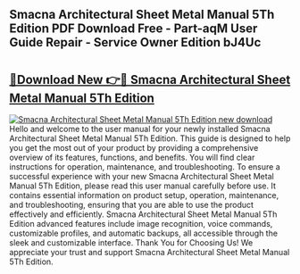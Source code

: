 ## Smacna Architectural Sheet Metal Manual 5Th Edition PDF Download Free - Part-aqM User Guide Repair - Service Owner Edition bJ4Uc

# <h2><a href="http://bc7569.oget.top/?id=Smacna+Architectural+Sheet+Metal+Manual+5Th+Edition">🔗Download New 👉🔴 Smacna Architectural Sheet Metal Manual 5Th Edition</a></h2>

[![Smacna Architectural Sheet Metal Manual 5Th Edition new download](https://i.imgur.com/5g1atiW.png)](http://bc7569.oget.top/?id=Smacna+Architectural+Sheet+Metal+Manual+5Th+Edition)
Hello and welcome to the user manual for your newly installed Smacna Architectural Sheet Metal Manual 5Th Edition. This guide is designed to help you get the most out of your product by providing a comprehensive overview of its features, functions, and benefits. You will find clear instructions for operation, maintenance, and troubleshooting. To ensure a successful experience with your new Smacna Architectural Sheet Metal Manual 5Th Edition, please read this user manual carefully before use. It contains essential information on product setup, operation, maintenance, and troubleshooting, ensuring that you are able to use the product effectively and efficiently. Smacna Architectural Sheet Metal Manual 5Th Edition advanced features include image recognition, voice commands, customizable profiles, and automatic backups, all accessible through the sleek and customizable interface. Thank You for Choosing Us! We appreciate your trust and support Smacna Architectural Sheet Metal Manual 5Th Edition.
